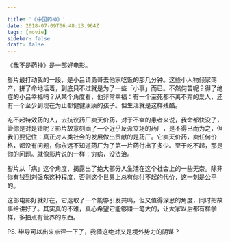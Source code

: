 ```yaml
---

title: '《中国药神》'
date: 2018-07-09T06:48:13.964Z
tags: [movie]
sidebar: false
draft: false
---
```


<!-- 「」 -->

《我不是药神》是一部好电影。

<!-- more -->

影片最打动我的一段，是小吕请勇哥去他家吃饭的那几分钟。这些小人物倾家荡产，拼了命地活着，到底只不过就是为了一些「小事」而已。不然何苦呢？得了绝症的小吕幸福吗？从某个角度看，他非常幸福：有一个至死都不离不弃的爱人，还有一个至少到现在为止都健健康康的孩子。但生活就是这样残酷。

吃不起特效药的人，去抗议药厂卖天价药，对于不幸的患者来说，我命都快没了，管你是对是错呢？影片故意刻画了一个近乎反派立场的药厂，是不得已而为之，但我们要记住：真正对人类社会的发展做出贡献的是药厂。它卖天价药，卖任何价格，都没有问题，你永远不知道药厂为了第一片药付出了多少。至于吃不起，那是你的问题。就像影片说的一样：穷病，没法治。

影片从「病」这个角度，揭露出了绝大部分人生活在这个社会上的一些无奈。除非你有钱到刘强东这种程度，否则这个世界上总有你付不起的代价，这一刻是公平的。

这部电影好就好在，它选取了一个能够引发共鸣，但又值得深思的角度，同时把故事给讲好了。其实真的不难，真心希望它能够赚一笔大的，让大家以后都有样学样，多拍点有营养的东西。

PS. 毕导可以出来点评一下了，我猜这绝对又是境外势力的阴谋？
